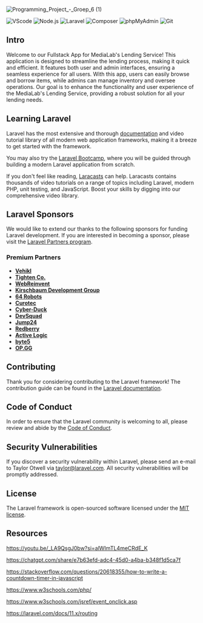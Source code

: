 ![Programming_Project_-_Groep_6 (1)](https://github.com/XanderWTRS/DEF-Programming-Project-Group6/assets/137180731/a6e53e92-73b9-4906-af63-6d08e1e582d6)

 

![VScode](https://img.shields.io/badge/VScode-v1.89-blue?style=for-the-badge&logo=visual-studio-code&logoColor=white&labelColor=000000)
![Node.js](https://img.shields.io/badge/Node.js-v10.7.0-green?style=for-the-badge&logo=node.js&logoColor=white&labelColor=000000)
![Laravel](https://img.shields.io/badge/Laravel-v11-red?style=for-the-badge&logo=laravel&logoColor=white&labelColor=000000)
![Composer](https://img.shields.io/badge/Composer-v2.7.6-brown?style=for-the-badge&logo=composer&logoColor=white&labelColor=000000)
![phpMyAdmin](https://img.shields.io/badge/phpMyAdmin-v5.2.1-orange?style=for-the-badge&logo=phpmyadmin&logoColor=white&labelColor=000000)
![Git](https://img.shields.io/badge/Git-v2.45.2-gray?style=for-the-badge&logo=git&logoColor=white&labelColor=000000)

 

## Intro

 

Welcome to our Fullstack App for MediaLab's Lending Service! This application is designed to streamline the lending process, making it quick and efficient. It features both user and admin interfaces, ensuring a seamless experience for all users. With this app, users can easily browse and borrow items, while admins can manage inventory and oversee operations. Our goal is to enhance the functionality and user experience of the MediaLab's Lending Service, providing a robust solution for all your lending needs.

## Learning Laravel

Laravel has the most extensive and thorough [documentation](https://laravel.com/docs) and video tutorial library of all modern web application frameworks, making it a breeze to get started with the framework.

You may also try the [Laravel Bootcamp](https://bootcamp.laravel.com), where you will be guided through building a modern Laravel application from scratch.

If you don't feel like reading, [Laracasts](https://laracasts.com) can help. Laracasts contains thousands of video tutorials on a range of topics including Laravel, modern PHP, unit testing, and JavaScript. Boost your skills by digging into our comprehensive video library.

## Laravel Sponsors

We would like to extend our thanks to the following sponsors for funding Laravel development. If you are interested in becoming a sponsor, please visit the [Laravel Partners program](https://partners.laravel.com).

### Premium Partners

- **[Vehikl](https://vehikl.com/)**
- **[Tighten Co.](https://tighten.co)**
- **[WebReinvent](https://webreinvent.com/)**
- **[Kirschbaum Development Group](https://kirschbaumdevelopment.com)**
- **[64 Robots](https://64robots.com)**
- **[Curotec](https://www.curotec.com/services/technologies/laravel/)**
- **[Cyber-Duck](https://cyber-duck.co.uk)**
- **[DevSquad](https://devsquad.com/hire-laravel-developers)**
- **[Jump24](https://jump24.co.uk)**
- **[Redberry](https://redberry.international/laravel/)**
- **[Active Logic](https://activelogic.com)**
- **[byte5](https://byte5.de)**
- **[OP.GG](https://op.gg)**

## Contributing

Thank you for considering contributing to the Laravel framework! The contribution guide can be found in the [Laravel documentation](https://laravel.com/docs/contributions).

## Code of Conduct

In order to ensure that the Laravel community is welcoming to all, please review and abide by the [Code of Conduct](https://laravel.com/docs/contributions#code-of-conduct).

## Security Vulnerabilities

If you discover a security vulnerability within Laravel, please send an e-mail to Taylor Otwell via [taylor@laravel.com](mailto:taylor@laravel.com). All security vulnerabilities will be promptly addressed.

## License

The Laravel framework is open-sourced software licensed under the [MIT license](https://opensource.org/licenses/MIT).

## Resources
https://youtu.be/_LA9QsgJ0bw?si=alWImTL4meCRdE_K

https://chatgpt.com/share/e7b63efd-adc4-45d0-a4ba-b348f1d5ca7f

https://stackoverflow.com/questions/20618355/how-to-write-a-countdown-timer-in-javascript

https://www.w3schools.com/php/

https://www.w3schools.com/jsref/event_onclick.asp

https://laravel.com/docs/11.x/routing

